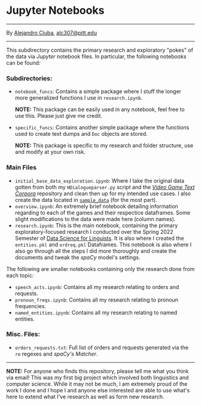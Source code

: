 # Jupyter Notebooks
***
By [Alejandro Ciuba](https://alejandrociuba.github.io), alc307@pitt.edu
***
This subdirectory contains the primary research and exploratory "pokes" of the data via _Jupyter_ notebook files. In particular, the following notebooks can be found:
### Subdirectories:
- `notebook_funcs`: Contains a simple package where I stuff the longer more generalized functions I use in `research.ipynb`.

    **NOTE:** This package can be easily used in any notebook, feel free to use this. Please just give me credit.
- `specific_funcs`: Contains another simple package where the functions used to create text dumps and `Doc` objects are stored.

    **NOTE:** This package is specific to my research and folder structure, use and modify at your own risk.

### Main Files
- `initial_base_data_exploration.ipynb`: Where I take the original data gotten from both my `HDialogueparser.py` script and the [_Video Game Text Corpora_](https://github.com/hmi-utwente/video-game-text-corpora) repository and clean then up for my intended use cases. I also create the data located in [`sample_data`](https://github.com/Data-Science-for-Linguists-2022/Pragmatics-In-Video-Games/tree/main/sample_data) (for the most part).
- `overview.ipynb`: An extremely brief notebook detailing information regarding to each of the games and their respectice dataframes. Some slight modifications to the data were made here (column names).
- `research.ipynb`: This is the main notebook, containing the primary exploratory-focused research I conducted over the Spring 2022 Semester of [Data Science for Linguists](https://github.com/Data-Science-for-Linguists-2022). It is also where I created the `entities.pkl` and `ordreq.pkl` Dataframes. This notebook is also where I also go through all the steps I did more thoroughly and create the documents and tweak the _spaCy_ model's settings.

The following are smaller notebooks containing only the research done from each topic:

- `speech_acts.ipynb`: Contains all my research relating to orders and requests.
- `pronoun_freqs.ipynb`: Contains all my research relating to pronoun frequencies.
- `named_entities.ipynb`: Contains all my research relating to named entities.

### Misc. Files:
- `orders_requests.txt`: Full list of orders and requests generated via the `re` regexes and _spaCy's Matcher_.

***
**NOTE:** For anyone who finds this repository, please tell me what you think via email! This was my first big project which involved both linguistics and computer science. While it may not be much, I am extremely proud of the work I done and I hope I and anyone else interested are able to use what's here to extend what I've research as well as form new research.